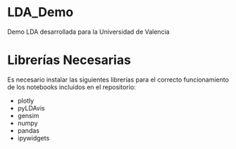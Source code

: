 # LDA_Demo
Demo LDA desarrollada para la Universidad de Valencia


# Librerías Necesarias

Es necesario instalar las siguientes librerías para el correcto funcionamiento de los notebooks incluídos en el repositorio:

- plotly
- pyLDAvis
- gensim
- numpy
- pandas
- ipywidgets
